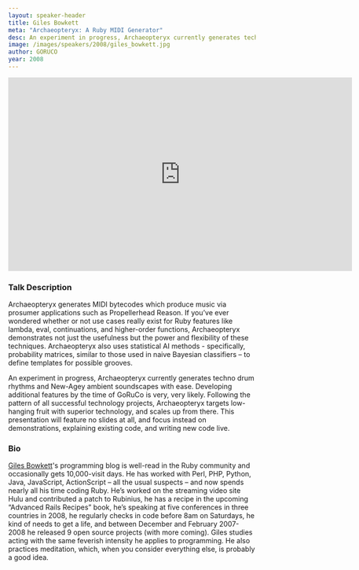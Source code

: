 ```yaml
---
layout: speaker-header
title: Giles Bowkett
meta: "Archaeopteryx: A Ruby MIDI Generator"
desc: An experiment in progress, Archaeopteryx currently generates techno drum rhythms and New-Agey ambient soundscapes with ease. 
image: /images/speakers/2008/giles_bowkett.jpg
author: GORUCO
year: 2008
---
```


<iframe width="700" height="394" src="http://www.youtube.com/embed/0XDawYp9mKY?rel=0" frameborder="0" allowfullscreen></iframe>

### Talk Description

Archaeopteryx generates MIDI bytecodes which produce music via
prosumer applications such as Propellerhead Reason. If you&#8217;ve ever
wondered whether or not use cases really exist for Ruby features like
lambda, eval, continuations, and higher-order functions, Archaeopteryx
demonstrates not just the usefulness but the power and flexibility of
these techniques. Archaeopteryx also uses statistical AI methods -
specifically, probability matrices, similar to those used in naive
Bayesian classifiers &#8211; to define templates for possible grooves.


An experiment in progress, Archaeopteryx currently generates techno
drum rhythms and New-Agey ambient soundscapes with ease. Developing
additional features by the time of GoRuCo is very, very likely.
Following the pattern of all successful technology projects,
Archaeopteryx targets low-hanging fruit with superior technology, and
scales up from there. This presentation will feature no slides at all,
and focus instead on demonstrations, explaining existing code, and
writing new code live.

### Bio

[Giles Bowkett](http://gilesbowkett.blogspot.com/)'s programming blog is well-read in the Ruby community
and occasionally gets 10,000-visit days. He has worked with Perl, <span class="caps">PHP</span>,
Python, Java, JavaScript, ActionScript &#8211; all the usual suspects &#8211; and
now spends nearly all his time coding Ruby. He&#8217;s worked on the
streaming video site Hulu and contributed a patch to Rubinius, he has
a recipe in the upcoming &#8220;Advanced Rails Recipes&#8221; book, he&#8217;s speaking
at five conferences in three countries in 2008, he regularly checks in
code before 8am on Saturdays, he kind of needs to get a life, and
between December and February 2007-2008 he released 9 open source
projects (with more coming). Giles studies acting with the same
feverish intensity he applies to programming. He also practices
meditation, which, when you consider everything else, is probably a
good idea.
